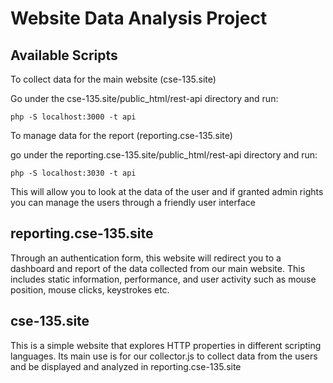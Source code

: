 # Website Data Analysis Project

## Available Scripts 

To collect data for the main website (cse-135.site)

Go under the cse-135.site/public_html/rest-api directory and run:

`php -S localhost:3000 -t api`

To manage data for the report (reporting.cse-135.site) 

go under the reporting.cse-135.site/public_html/rest-api directory and run:

`php -S localhost:3030 -t api`

This will allow you to look at the data of the user and if granted admin rights you can manage the users through a friendly user interface

## reporting.cse-135.site

Through an authentication form, this website will redirect you to a dashboard and report of the data collected from our main website. This includes static information, performance, and user activity such as mouse position, mouse clicks, keystrokes etc.

## cse-135.site

This is a simple website that explores HTTP properties in different scripting languages. Its main use is for our collector.js to collect data from the users and be displayed and analyzed in reporting.cse-135.site


